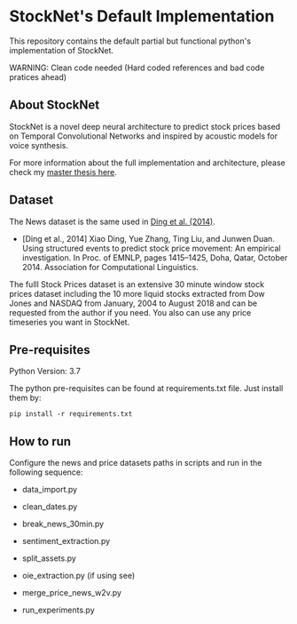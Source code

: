 # StockNet's Default Implementation

This repository contains the default partial but functional python's implementation of StockNet.

WARNING: Clean code needed (Hard coded references and bad code pratices ahead)

## About StockNet

StockNet is a novel deep neural architecture to predict stock prices based on Temporal Convolutional Networks and inspired by acoustic models for voice synthesis. 

For more information about the full implementation and architecture, please check my [master thesis here](https://tede.ufam.edu.br/bitstream/tede/7409/6/Disserta%C3%A7%C3%A3o_JandersonNascimento_PPGI.pdf).

## Dataset

The News dataset is the same used in [Ding et al. (2014)](http://emnlp2014.org/papers/pdf/EMNLP2014148.pdf).

- [Ding et al., 2014] Xiao Ding, Yue Zhang, Ting Liu, and Junwen Duan. Using structured events to predict stock price movement: An empirical investigation. In Proc. of EMNLP, pages 1415–1425, Doha, Qatar, October 2014. Association for Computational Linguistics.

The fulll Stock Prices dataset is an extensive 30 minute window stock prices dataset including the 10 more liquid stocks extracted from Dow Jones and NASDAQ from January, 2004 to August 2018 and can be requested from the author if you need. You also can use any price timeseries you want in StockNet.

## Pre-requisites

Python Version: 3.7 

The python pre-requisites can be found at requirements.txt file. Just install them by:

```pip install -r requirements.txt```

## How to run

Configure the news and price datasets paths in scripts and run in the following sequence:

- data_import.py
- clean_dates.py
- break_news_30min.py
- sentiment_extraction.py
- split_assets.py
- oie_extraction.py (if using see)
- merge_price_news_w2v.py

- run_experiments.py

